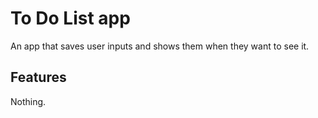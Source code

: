 # To Do List app

An app that saves user inputs and shows them when they want to see it.

## Features 

Nothing.